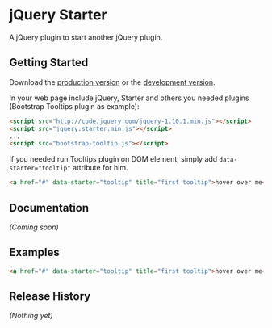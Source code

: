 # jQuery Starter

A jQuery plugin to start another jQuery plugin.

## Getting Started
Download the [production version][min] or the [development version][max].

[min]: https://raw.github.com/agat/jquery.starter/master/dist/jquery.starter.min.js
[max]: https://raw.github.com/agat/jquery.starter/master/dist/jquery.starter.js

In your web page include jQuery, Starter and others you needed plugins (Bootstrap Tooltips plugin as example):

```html
<script src="http://code.jquery.com/jquery-1.10.1.min.js"></script>
<script src="jquery.starter.min.js"></script>
...
<script src="bootstrap-tooltip.js"></script>
```

If you needed run Tooltips plugin on DOM element, simply add `data-starter="tooltip"` attribute for him.

```html
<a href="#" data-starter="tooltip" title="first tooltip">hover over me</a>
```

## Documentation
_(Coming soon)_

## Examples
```html
<a href="#" data-starter="tooltip" title="first tooltip">hover over me</a>
```

## Release History
_(Nothing yet)_
